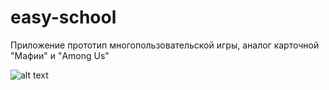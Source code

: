 # easy-school

Приложение прототип многопользовательской игры, аналог карточной "Мафии" и "Among Us"

![alt text](https://sun9-34.userapi.com/impf/fq2_tqn_WQYDqhRgzG5jsSz3FjCD2ox_wA-Tig/BCKFtcnrKcA.jpg?size=1075x1080&quality=96&sign=da9c678485916f87232e2e275ebfe782)
